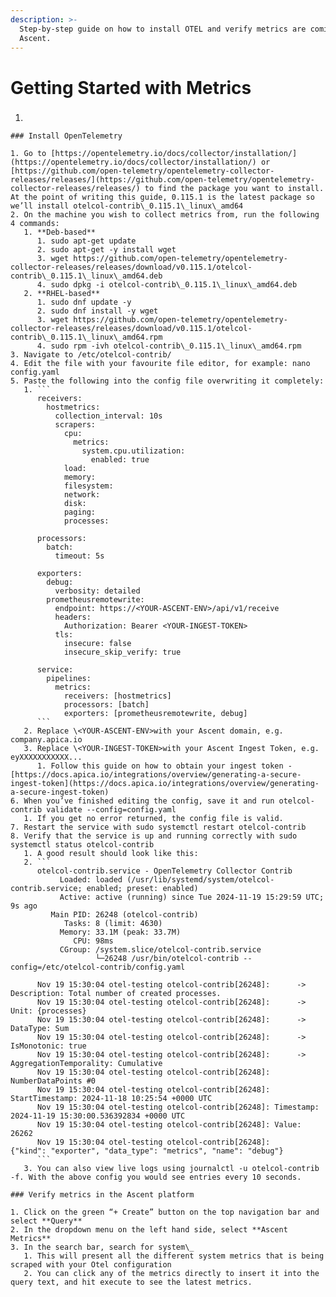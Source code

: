 ```yaml
---
description: >-
  Step-by-step guide on how to install OTEL and verify metrics are coming into
  Ascent.
---
```


# Getting Started with Metrics

### &#x20;<a href="#install-opentelemetry" id="install-opentelemetry"></a>

1.

    ### Install OpenTelemetry

    1. Go to [https://opentelemetry.io/docs/collector/installation/](https://opentelemetry.io/docs/collector/installation/) or [https://github.com/open-telemetry/opentelemetry-collector-releases/releases/](https://github.com/open-telemetry/opentelemetry-collector-releases/releases/) to find the package you want to install. At the point of writing this guide, 0.115.1 is the latest package so we’ll install otelcol-contrib\_0.115.1\_linux\_amd64
    2. On the machine you wish to collect metrics from, run the following 4 commands:
       1. **Deb-based**
          1. sudo apt-get update
          2. sudo apt-get -y install wget
          3. wget https://github.com/open-telemetry/opentelemetry-collector-releases/releases/download/v0.115.1/otelcol-contrib\_0.115.1\_linux\_amd64.deb
          4. sudo dpkg -i otelcol-contrib\_0.115.1\_linux\_amd64.deb
       2. **RHEL-based**
          1. sudo dnf update -y
          2. sudo dnf install -y wget
          3. wget https://github.com/open-telemetry/opentelemetry-collector-releases/releases/download/v0.115.1/otelcol-contrib\_0.115.1\_linux\_amd64.rpm
          4. sudo rpm -ivh otelcol-contrib\_0.115.1\_linux\_amd64.rpm
    3. Navigate to /etc/otelcol-contrib/
    4. Edit the file with your favourite file editor, for example: nano config.yaml
    5. Paste the following into the config file overwriting it completely:
       1. ```
          receivers:
            hostmetrics:
              collection_interval: 10s
              scrapers:
                cpu:
                  metrics:
                    system.cpu.utilization:
                      enabled: true
                load:
                memory:
                filesystem:
                network:
                disk:
                paging:
                processes:

          processors:
            batch:
              timeout: 5s

          exporters:
            debug:
              verbosity: detailed
            prometheusremotewrite:
              endpoint: https://<YOUR-ASCENT-ENV>/api/v1/receive
              headers:
                Authorization: Bearer <YOUR-INGEST-TOKEN>
              tls:
                insecure: false
                insecure_skip_verify: true

          service:
            pipelines:
              metrics:
                receivers: [hostmetrics]
                processors: [batch]
                exporters: [prometheusremotewrite, debug]
          ```
       2. Replace \<YOUR-ASCENT-ENV>with your Ascent domain, e.g. company.apica.io
       3. Replace \<YOUR-INGEST-TOKEN>with your Ascent Ingest Token, e.g. eyXXXXXXXXXXX...
          1. Follow this guide on how to obtain your ingest token - [https://docs.apica.io/integrations/overview/generating-a-secure-ingest-token](https://docs.apica.io/integrations/overview/generating-a-secure-ingest-token)
    6. When you’ve finished editing the config, save it and run otelcol-contrib validate --config=config.yaml
       1. If you get no error returned, the config file is valid.
    7. Restart the service with sudo systemctl restart otelcol-contrib
    8. Verify that the service is up and running correctly with sudo systemctl status otelcol-contrib
       1. A good result should look like this:
       2. ```
          otelcol-contrib.service - OpenTelemetry Collector Contrib
               Loaded: loaded (/usr/lib/systemd/system/otelcol-contrib.service; enabled; preset: enabled)
               Active: active (running) since Tue 2024-11-19 15:29:59 UTC; 9s ago
             Main PID: 26248 (otelcol-contrib)
                Tasks: 8 (limit: 4630)
               Memory: 33.1M (peak: 33.7M)
                  CPU: 98ms
               CGroup: /system.slice/otelcol-contrib.service
                       └─26248 /usr/bin/otelcol-contrib --config=/etc/otelcol-contrib/config.yaml

          Nov 19 15:30:04 otel-testing otelcol-contrib[26248]:      -> Description: Total number of created processes.
          Nov 19 15:30:04 otel-testing otelcol-contrib[26248]:      -> Unit: {processes}
          Nov 19 15:30:04 otel-testing otelcol-contrib[26248]:      -> DataType: Sum
          Nov 19 15:30:04 otel-testing otelcol-contrib[26248]:      -> IsMonotonic: true
          Nov 19 15:30:04 otel-testing otelcol-contrib[26248]:      -> AggregationTemporality: Cumulative
          Nov 19 15:30:04 otel-testing otelcol-contrib[26248]: NumberDataPoints #0
          Nov 19 15:30:04 otel-testing otelcol-contrib[26248]: StartTimestamp: 2024-11-18 10:25:54 +0000 UTC
          Nov 19 15:30:04 otel-testing otelcol-contrib[26248]: Timestamp: 2024-11-19 15:30:00.536392834 +0000 UTC
          Nov 19 15:30:04 otel-testing otelcol-contrib[26248]: Value: 26262
          Nov 19 15:30:04 otel-testing otelcol-contrib[26248]:         {"kind": "exporter", "data_type": "metrics", "name": "debug"}
          ```
       3. You can also view live logs using journalctl -u otelcol-contrib -f. With the above config you would see entries every 10 seconds.

    ### Verify metrics in the Ascent platform

    1. Click on the green “+ Create” button on the top navigation bar and select **Query**
    2. In the dropdown menu on the left hand side, select **Ascent Metrics**
    3. In the search bar, search for system\_
       1. This will present all the different system metrics that is being scraped with your Otel configuration
       2. You can click any of the metrics directly to insert it into the query text, and hit execute to see the latest metrics.
